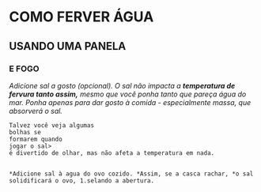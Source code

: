 
# COMO FERVER ÁGUA
## USANDO UMA PANELA
### E FOGO
 _Adicione sal a gosto (opcional). O sal não impacta a **temperatura de fervura tanto assim,** mesmo que você ponha tanto que pareça água do mar. Ponha apenas para dar gosto à comida - especialmente massa, que absorverá o sal._

    Talvez você veja algumas
    bolhas se 
    formarem quando 
    jogar o sal> 
    é divertido de olhar, mas não afeta a temperatura em nada.
    
    
    *Adicione sal à agua do ovo cozido. *Assim, se a casca rachar, *o sal solidificará o ovo, 1.selando a abertura.
